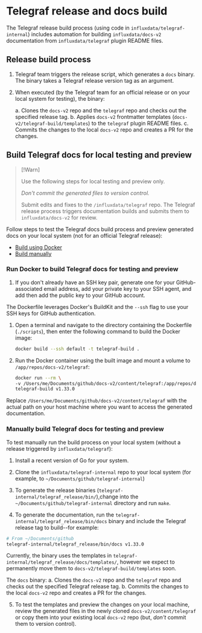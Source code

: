 
# Telegraf release and docs build 

The Telegraf release build process (using code in `influxdata/telegraf-internal`) includes automation for building `influxdata/docs-v2` documentation from `influxdata/telegraf` plugin README files.

## Release build process

1. Telegraf team triggers the release script, which generates a `docs` binary.
   The binary takes a Telegraf release version tag as an argument.
2. When executed (by the Telegraf team for an official release or on your local
   system for testing), the binary:
   
   a. Clones the `docs-v2` repo and the `telegraf` repo and checks out the specified release tag.
   b. Applies `docs-v2` frontmatter templates (`docs-v2/telegraf-build/templates`) to the `telegraf` plugin README files.
   c. Commits the changes to the local `docs-v2` repo and creates a PR for the changes.

## Build Telegraf docs for local testing and preview

> [!Warn]
> 
> Use the following steps for local testing and preview only.
>
> _Don't commit the generated files to version control._
>
> Submit edits and fixes to the `/influxdata/telegraf` repo.
> The Telegraf release process triggers documentation builds and
> submits them to `influxdata/docs-v2` for review.
>  

Follow steps to test the Telegraf docs build process and preview generated docs on your local system (not for an official Telegraf release):

- [Build using Docker](#build-using-docker)
- [Build manually](#build-manually)

### Run Docker to build Telegraf docs for testing and preview 

1. If you don't already have an SSH key pair, generate one for your GitHub-associated email address, add your private key to your SSH agent, and add then add the public key to your GitHub account.

The Dockerfile leverages Docker's BuildKit and the `--ssh` flag to use your SSH keys for GitHub authentication.

1. Open a terminal and navigate to the directory containing the Dockerfile (`./scripts`), then enter the following command to build the Docker image:

   ```bash
   docker build --ssh default -t telegraf-build .
   ```

2. Run the Docker container using the built image and mount a volume to `/app/repos/docs-v2/telegraf`:

   ```bash
   docker run --rm \
   -v /Users/me/Documents/github/docs-v2/content/telegraf:/app/repos/docs-v2/content/telegraf \
   telegraf-build v1.33.0
   ```

Replace `/Users/me/Documents/github/docs-v2/content/telegraf` with the actual path on your host machine where you want to access the generated documentation.

### Manually build Telegraf docs for testing and preview

To test manually run the build process on your local system 
(without a release triggered by `influxdata/telegraf`):

1. Install a recent version of Go for your system. 

2. Clone the `influxdata/telegraf-internal` repo to your local system (for example, to `~/Documents/github/telegraf-internal`) 

3. To generate the release binaries (`telegraf-internal/telegraf_release/bin/`),change into the `~/Documents/github/telegraf-internal` directory and run `make`. 

4. To generate the documentation, run the `telegraf-internal/telegraf_release/bin/docs` binary and include the Telegraf release tag to build--for example:

  ```bash
  # From ~/Documents/github
  telegraf-internal/telegraf_release/bin/docs v1.33.0
  ```

  Currently, the binary uses the templates in `telegraf-internal/telegraf_release/docs/templates/`, however we expect to permanently move them to `docs-v2/telegraf-build/templates` soon.

  The `docs` binary:
    a. Clones the `docs-v2` repo and the `telegraf` repo and checks out the specified Telegraf release tag.
    b. Commits the changes to the local `docs-v2` repo and creates a PR for the changes.

5. To test the templates and preview the changes on your local machine, review the generated files in the newly cloned `docs-v2/content/telegraf` or copy them into your existing local `docs-v2` repo (but, _don't_ commit them to version control).
